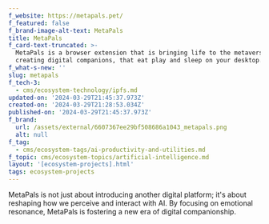 ```yaml
---
f_website: https://metapals.pet/
f_featured: false
f_brand-image-alt-text: MetaPals
title: MetaPals
f_card-text-truncated: >-
  MetaPals is a browser extension that is bringing life to the metaverse by
  creating digital companions, that eat play and sleep on your desktop.
f_what-s-new: ''
slug: metapals
f_tech-3:
  - cms/ecosystem-technology/ipfs.md
updated-on: '2024-03-29T21:45:37.973Z'
created-on: '2024-03-29T21:28:53.034Z'
published-on: '2024-03-29T21:45:37.973Z'
f_brand:
  url: /assets/external/6607367ee29bf508686a1043_metapals.png
  alt: null
f_tag:
  - cms/ecosystem-tags/ai-productivity-and-utilities.md
f_topic: cms/ecosystem-topics/artificial-intelligence.md
layout: '[ecosystem-projects].html'
tags: ecosystem-projects
---
```


MetaPals is not just about introducing another digital platform; it's about reshaping how we perceive and interact with AI. By focusing on emotional resonance, MetaPals is fostering a new era of digital companionship.
